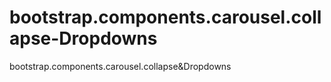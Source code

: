 # bootstrap.components.carousel.collapse-Dropdowns
bootstrap.components.carousel.collapse&amp;Dropdowns

